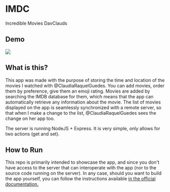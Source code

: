 # IMDC
Incredible Movies DavClauds

## Demo

![](https://giant.gfycat.com/AjarFlamboyantLeafbird.gif)

## What is this?

This app was made with the purpose of storing the time and location of the movies I watched with @ClaudiaRaquelGuedes. You can add movies, order them by preference, give them an emoji rating. Movies are added by searching the IMDB database for them, which means that the app can automatically retrieve any information about the movie. The list of movies displayed on the app is seamlessly synchronized with a remote server, so that when I make a change to the list, @ClaudiaRaquelGuedes sees the change on her app too. 

The server is running NodeJS + Express. It is very simple, only allows for two actions (get and set).

## How to Run

This repo is primarily intended to showcase the app, and since you don't have access to the server that can interoperate with the app (nor to the source code running on the server). In any case, should you want to build the app yourself, you can follow the instructions available [in the official documentation.](https://ionicframework.com/docs/building/running)